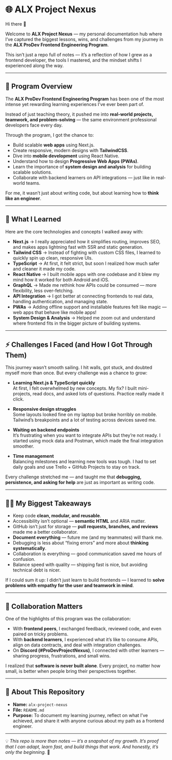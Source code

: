 # 🌐 ALX Project Nexus

Hi there 👋  

Welcome to **ALX Project Nexus** — my personal documentation hub where I’ve captured the biggest lessons, wins, and challenges from my journey in the **ALX ProDev Frontend Engineering Program**.  

This isn’t just a repo full of notes — it’s a reflection of how I grew as a frontend developer, the tools I mastered, and the mindset shifts I experienced along the way.  

---

## 📖 Program Overview

The **ALX ProDev Frontend Engineering Program** has been one of the most intense yet rewarding learning experiences I’ve ever been part of.  

Instead of just teaching theory, it pushed me into **real-world projects, teamwork, and problem-solving** — the same environment professional developers face every day.  

Through the program, I got the chance to:  
- Build scalable **web apps** using Next.js.  
- Create responsive, modern designs with **TailwindCSS**.  
- Dive into **mobile development** using React Native.  
- Understand how to design **Progressive Web Apps (PWAs)**.  
- Learn the importance of **system design and analysis** for building scalable solutions.  
- Collaborate with backend learners on API integrations — just like in real-world teams.  

For me, it wasn’t just about writing code, but about learning how to **think like an engineer**.

---

## 🚀 What I Learned

Here are the core technologies and concepts I walked away with:  

- **Next.js** → I really appreciated how it simplifies routing, improves SEO, and makes apps lightning fast with SSR and static generation.  
- **Tailwind CSS** → Instead of fighting with custom CSS files, I learned to quickly spin up clean, responsive UIs.  
- **TypeScript** → At first, it felt strict, but soon I realized how much safer and cleaner it made my code.  
- **React Native** → I built mobile apps with one codebase and it blew my mind how it worked for both Android and iOS.  
- **GraphQL** → Made me rethink how APIs could be consumed — more flexibility, less over-fetching.  
- **API Integration** → I got better at connecting frontends to real data, handling authentication, and managing state.  
- **PWAs** → Adding offline support and installable features felt like magic — web apps that behave like mobile apps!  
- **System Design & Analysis** → Helped me zoom out and understand where frontend fits in the bigger picture of building systems.  

---

## ⚡ Challenges I Faced (and How I Got Through Them)

This journey wasn’t smooth sailing. I hit walls, got stuck, and doubted myself more than once. But every challenge was a chance to grow:  

- **Learning Next.js & TypeScript quickly**  
  At first, I felt overwhelmed by new concepts. My fix? I built mini-projects, read docs, and asked lots of questions. Practice really made it click.  

- **Responsive design struggles**  
  Some layouts looked fine on my laptop but broke horribly on mobile. Tailwind’s breakpoints and a lot of testing across devices saved me.  

- **Waiting on backend endpoints**  
  It’s frustrating when you want to integrate APIs but they’re not ready. I started using mock data and Postman, which made the final integration smoother.  

- **Time management**  
  Balancing milestones and learning new tools was tough. I had to set daily goals and use Trello + GitHub Projects to stay on track.  

Every challenge stretched me — and taught me that **debugging, persistence, and asking for help** are just as important as writing code.  

---

## 🧑‍💻 My Biggest Takeaways

- Keep code **clean, modular, and reusable**.  
- Accessibility isn’t optional — **semantic HTML** and ARIA matter.  
- GitHub isn’t just for storage — **pull requests, branches, and reviews** made me a better collaborator.  
- **Document everything** — future me (and my teammates) will thank me.  
- Debugging is less about “fixing errors” and more about **thinking systematically**.  
- Collaboration is everything — good communication saved me hours of confusion.  
- Balance speed with quality — shipping fast is nice, but avoiding technical debt is nicer.  

If I could sum it up: I didn’t just learn to build frontends — I learned to **solve problems with empathy for the user and teamwork in mind**.  

---

## 🤝 Collaboration Matters

One of the highlights of this program was the collaboration:  

- With **frontend peers**, I exchanged feedback, reviewed code, and even paired on tricky problems.  
- With **backend learners**, I experienced what it’s like to consume APIs, align on data contracts, and deal with integration challenges.  
- On **Discord (#ProDevProjectNexus)**, I connected with other learners — sharing progress, frustrations, and small wins.  

I realized that **software is never built alone**. Every project, no matter how small, is better when people bring their perspectives together.  

---

## 📌 About This Repository

- **Name:** `alx-project-nexus`  
- **File:** `README.md`  
- **Purpose:** To document my learning journey, reflect on what I’ve achieved, and share it with anyone curious about my path as a frontend engineer.  

---

💡 *This repo is more than notes — it’s a snapshot of my growth. It’s proof that I can adapt, learn fast, and build things that work. And honestly, it’s only the beginning.* 🚀
